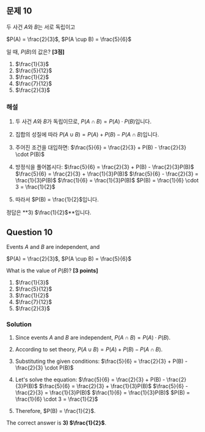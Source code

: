 
## 문제 10
두 사건 $A$와 $B$는 서로 독립이고

$P(A) = \frac{2}{3}$, $P(A \cup B) = \frac{5}{6}$

일 때, $P(B)$의 값은? **[3점]**

1) $\frac{1}{3}$
2) $\frac{5}{12}$
3) $\frac{1}{2}$
4) $\frac{7}{12}$
5) $\frac{2}{3}$

### 해설
1. 두 사건 $A$와 $B$가 독립이므로, $P(A \cap B) = P(A) \cdot P(B)$입니다.

2. 집합의 성질에 따라 $P(A \cup B) = P(A) + P(B) - P(A \cap B)$입니다.

3. 주어진 조건을 대입하면:
   $\frac{5}{6} = \frac{2}{3} + P(B) - \frac{2}{3} \cdot P(B)$

4. 방정식을 풀어봅시다:
   $\frac{5}{6} = \frac{2}{3} + P(B) - \frac{2}{3}P(B)$
   $\frac{5}{6} = \frac{2}{3} + \frac{1}{3}P(B)$
   $\frac{5}{6} - \frac{2}{3} = \frac{1}{3}P(B)$
   $\frac{1}{6} = \frac{1}{3}P(B)$
   $P(B) = \frac{1}{6} \cdot 3 = \frac{1}{2}$

5. 따라서 $P(B) = \frac{1}{2}$입니다.

정답은 **3) $\frac{1}{2}$**입니다.

## Question 10
Events $A$ and $B$ are independent, and

$P(A) = \frac{2}{3}$, $P(A \cup B) = \frac{5}{6}$

What is the value of $P(B)$? **[3 points]**

1) $\frac{1}{3}$
2) $\frac{5}{12}$
3) $\frac{1}{2}$
4) $\frac{7}{12}$
5) $\frac{2}{3}$

### Solution
1. Since events $A$ and $B$ are independent, $P(A \cap B) = P(A) \cdot P(B)$.

2. According to set theory, $P(A \cup B) = P(A) + P(B) - P(A \cap B)$.

3. Substituting the given conditions:
   $\frac{5}{6} = \frac{2}{3} + P(B) - \frac{2}{3} \cdot P(B)$

4. Let's solve the equation:
   $\frac{5}{6} = \frac{2}{3} + P(B) - \frac{2}{3}P(B)$
   $\frac{5}{6} = \frac{2}{3} + \frac{1}{3}P(B)$
   $\frac{5}{6} - \frac{2}{3} = \frac{1}{3}P(B)$
   $\frac{1}{6} = \frac{1}{3}P(B)$
   $P(B) = \frac{1}{6} \cdot 3 = \frac{1}{2}$

5. Therefore, $P(B) = \frac{1}{2}$.

The correct answer is **3) $\frac{1}{2}$**.